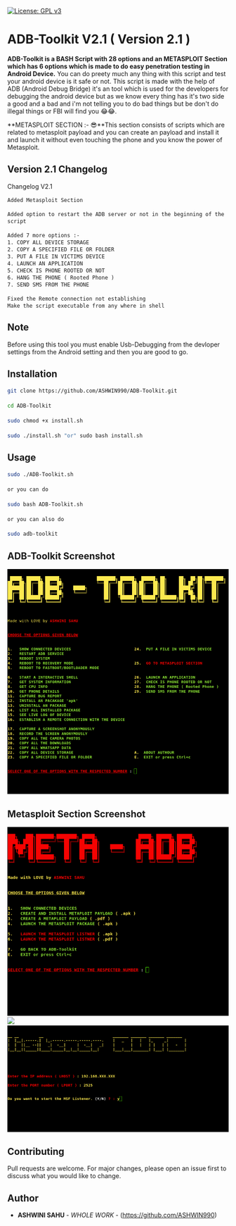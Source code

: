 
[![License: GPL v3](https://img.shields.io/badge/License-GPLv3-blue.svg)](https://www.gnu.org/licenses/gpl-3.0)

# ADB-Toolkit V2.1 ( Version 2.1 )

**ADB-Toolkit is a BASH Script with 28 options and an METASPLOIT Section which has 6 options which is made to do easy penetration testing in Android Device.**
You can do preety much any thing with this script and test your android device is it safe or not. This script is made with the help of ADB (Android Debug Bridge) it's an tool which is used for the developers for debugging the android device but as we know every thing has it's two side a good and a bad and i'm not telling you to do bad things but be don't do illegal things or FBI will find you 😂😂.

**METASPLOIT SECTION :- 😎**This section consists of scripts which are related to metasploit payload and you can create an payload and install it and launch it without even touching the phone and you know the power of Metasploit.

## Version 2.1 Changelog
Changelog V2.1
```
Added Metasploit Section

Added option to restart the ADB server or not in the beginning of the script

Added 7 more options :-
1. COPY ALL DEVICE STORAGE
2. COPY A SPECIFIED FILE OR FOLDER
3. PUT A FILE IN VICTIMS DEVICE 
4. LAUNCH AN APPLICATION
5. CHECK IS PHONE ROOTED OR NOT
6. HANG THE PHONE ( Rooted Phone )
7. SEND SMS FROM THE PHONE

Fixed the Remote connection not establishing
Make the script executable from any where in shell
```

## Note

Before using this tool you must enable Usb-Debugging from the devloper settings from the Android setting and then you are good to go.


## Installation


```bash
git clone https://github.com/ASHWIN990/ADB-Toolkit.git

cd ADB-Toolkit

sudo chmod +x install.sh

sudo ./install.sh "or" sudo bash install.sh
```

## Usage

```bash
sudo ./ADB-Toolkit.sh 

or you can do

sudo bash ADB-Toolkit.sh

or you can also do

sudo adb-toolkit
```
## ADB-Toolkit Screenshot

![](https://raw.githubusercontent.com/ASHWIN990/ADB-Toolkit/master/screenshots/git1.jpeg)

## Metasploit Section Screenshot

![](https://raw.githubusercontent.com/ASHWIN990/ADB-Toolkit/master/screenshots/git2.jpeg)
![](https://raw.githubusercontent.com/ASHWIN990/ADB-Toolkit/master/screenshots/git3.jpeg)
![](https://raw.githubusercontent.com/ASHWIN990/ADB-Toolkit/master/screenshots/git4.jpeg)

## Contributing

Pull requests are welcome. For major changes, please open an issue first to discuss what you would like to change.

## Author

* **ASHWINI SAHU** - *WHOLE WORK* - (https://github.com/ASHWIN990)
